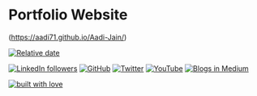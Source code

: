 # Portfolio Website

(https://aadi71.github.io/Aadi-Jain/) 

[![Relative date](https://img.shields.io/badge/LastUpdated-July2022-brightgreen)](https://github.com/Aadi71/) 

[![LinkedIn followers](https://img.shields.io/badge/LinkedIn-0077B5?style=for-the-badge&logo=linkedin&logoColor=white)](https://www.linkedin.com/in/aadijain7102/)  [![GitHub](https://img.shields.io/badge/GitHub-100000?style=for-the-badge&logo=github&logoColor=white)](https://github.com/Aadi71/)  [![Twitter](https://img.shields.io/badge/Twitter-1DA1F2?style=for-the-badge&logo=twitter&logoColor=white)](https://twitter.com/Aadi_Jain_7)  [![YouTube](https://img.shields.io/badge/YouTube-FF0000?style=for-the-badge&logo=youtube&logoColor=white)](https://www.youtube.com/channel/UCO4BjmZq5NEB9zPwHlhoAyw)  [![Blogs in Medium]( 	https://img.shields.io/badge/Medium-12100E?style=for-the-badge&logo=medium&logoColor=white)](https://aadijain71.medium.com/)  

[![built with love](https://forthebadge.com/images/badges/built-with-love.svg)](https://github.com/Aadi71)

